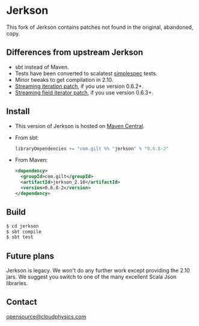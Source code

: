 # Jerkson #

This fork of Jerkson contains patches not found in the original, abandoned, copy.

## Differences from upstream Jerkson ##

- sbt instead of Maven.
- Tests have been converted to scalatest
  [simplespec](https://github.com/SimpleFinance/simplespec) tests.
- Minor tweaks to get compilation in 2.10.
- [Streaming iteration patch](https://github.com/ymasory/jerkson/pull/1), if you
  use version 0.6.2+.
- [Streaming field iterator patch](https://github.com/cphylabs/jerkson/commit/85076b9daeeb3ba3c3c3f0fbdd60deaf09fb275b), if you use version 0.6.3+.

## Install ##

- This version of Jerkson is hosted on
  [Maven Central](http://central.maven.org/maven2/com/cloudphysics/jerkson_2.10).
- From sbt:

  ```scala
  libraryDependencies += "com.gilt %% "jerkson" % "0.6.8-2"
  ```
- From Maven:

  ```xml
  <dependency>
    <groupId>com.gilt</groupId>
    <artifactId>jerkson_2.10</artifactId>
    <version>0.6.8-2</version>
  </dependency>
  ```

## Build ##

```sh
$ cd jerkson
$ sbt compile
$ sbt test
```

## Future plans ##

Jerkson is legacy.
We won't do any further work except providing the 2.10 jars.
We suggest you switch to one of the many excellent Scala Json libraries.

## Contact ##

[opensource@cloudphysics.com](opensource@cloudphysics.com)
